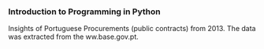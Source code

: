 <h3>Introduction to Programming in Python</h3>

Insights of Portuguese Procurements (public contracts) from 2013. The data was extracted from the ww.base.gov.pt.
